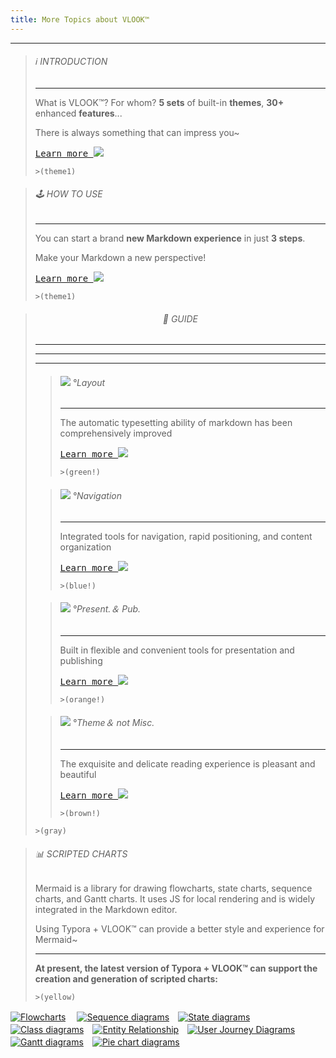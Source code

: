 ```yaml
---
title: More Topics about VLOOK™
---
```




---

> ###### ℹ️ INTRODUCTION
>
> ---
>
> What is VLOOK™? For whom? **5 sets** of built-in **themes**, **30+** enhanced **features**...
>
> There is always something that can impress you~
>
> [<kbd>Learn more ![](https://cdn.jsdelivr.net/gh/MadMaxChow/VLOOKres/pic/icon-forward.svg?mode=icon&fill=text)</kbd>](index-en.html)
>
> `>(theme1)`

> ###### 🕹 HOW TO USE
>
> ---
>
> You can start a brand **new Markdown experience** in just **3 steps**.
>
> Make your Markdown a new perspective!
>
> [<kbd>Learn more ![](https://cdn.jsdelivr.net/gh/MadMaxChow/VLOOKres/pic/icon-forward.svg?mode=icon&fill=text)</kbd>](index-en.html#how-to-use)
>
> `>(theme1)`

> ###### <center>🎯 GUIDE</center>
>
> ---
>
> ---
>
> ---
>
> > ###### ![](https://cdn.jsdelivr.net/gh/MadMaxChow/VLOOKres/pic/qico-types-light.svg?mode=icon&fill=text) °Layout
> >
> > ---
> >
> > The automatic typesetting ability of markdown has been comprehensively improved
> >
> > [<kbd>Learn more ![](https://cdn.jsdelivr.net/gh/MadMaxChow/VLOOKres/pic/icon-forward.svg?mode=icon&fill=text)</kbd>](guide.html#快速入坑°文档排版)
> >
> > `>(green!)`
>
> >
> > ###### ![](https://cdn.jsdelivr.net/gh/MadMaxChow/VLOOKres/pic/qico-nav-light.svg?mode=icon&fill=text) °Navigation
> > 
> > ---
> >
> > Integrated tools for navigation, rapid positioning, and content organization
> >
> > [<kbd>Learn more ![](https://cdn.jsdelivr.net/gh/MadMaxChow/VLOOKres/pic/icon-forward.svg?mode=icon&fill=text)</kbd>](guide.html#快速入坑°内容导航)
> >
> > `>(blue!)`
>
> > ###### ![](https://cdn.jsdelivr.net/gh/MadMaxChow/VLOOKres/pic/qico-pres-light.svg?mode=icon&fill=text) °Present.＆ Pub.
> > 
> > ---
> >
> > Built in flexible and convenient tools for presentation and publishing
> >
> > [<kbd>Learn more ![](https://cdn.jsdelivr.net/gh/MadMaxChow/VLOOKres/pic/icon-forward.svg?mode=icon&fill=text)</kbd>](guide.html#快速入坑°演示与出版辅助)
> >
> > `>(orange!)`
>
> > ###### ![](https://cdn.jsdelivr.net/gh/MadMaxChow/VLOOKres/pic/qico-theme-light.svg?mode=icon&fill=text) °Theme＆ not Misc.
> > 
> > ---
> >
> > The exquisite and delicate reading experience is pleasant and beautiful
> >
> > [<kbd>Learn more ![](https://cdn.jsdelivr.net/gh/MadMaxChow/VLOOKres/pic/icon-forward.svg?mode=icon&fill=text)</kbd>](guide.html#快速入坑°主题与不杂项)
> >
> > `>(brown!)`
>
> `>(gray)`



> ###### 📊 SCRIPTED CHARTS
>
> Mermaid is a library for drawing flowcharts, state charts, sequence charts, and Gantt charts. It uses JS for local rendering and is widely integrated in the Markdown editor.
>
> Using Typora + VLOOK™ can provide a better style and experience for Mermaid~
>
> ------
>
> **At present, the latest version of Typora + VLOOK™ can support the creation and generation of scripted charts:**
>
> `>(yellow)`

[![Flowcharts](https://cdn.jsdelivr.net/gh/MadMaxChow/VLOOKres/pic/dg-flowcharts.png?mode=frame&inline=true&srcset=@2x&darksrc=invert)](chart.html#流程图)　 [![Sequence diagrams](https://cdn.jsdelivr.net/gh/MadMaxChow/VLOOKres/pic/dg-seq.png?mode=frame&inline=true&srcset=@2x&darksrc=invert)](chart.html#顺序图)　[![State diagrams](https://cdn.jsdelivr.net/gh/MadMaxChow/VLOOKres/pic/dg-state.png?mode=frame&inline=true&srcset=@2x&darksrc=invert)](chart.html#状态图)　[![Class diagrams](https://cdn.jsdelivr.net/gh/MadMaxChow/VLOOKres/pic/dg-class.png?mode=frame&inline=true&srcset=@2x&darksrc=invert)](chart.html#类图)　[![Entity Relationship](https://cdn.jsdelivr.net/gh/MadMaxChow/VLOOKres/pic/dg-er.png?mode=frame&inline=true&srcset=@2x&darksrc=invert)](chart.html#实体关系图)　[![User Journey Diagrams](https://cdn.jsdelivr.net/gh/MadMaxChow/VLOOKres/pic/dg-uj.png?mode=frame&inline=true&srcset=@2x&darksrc=invert)](chart.html#客户旅程地图)　[![Gantt diagrams](https://cdn.jsdelivr.net/gh/MadMaxChow/VLOOKres/pic/dg-gantt.png?mode=frame&inline=true&srcset=@2x&darksrc=invert)](chart.html#甘特图)　[![Pie chart diagrams](https://cdn.jsdelivr.net/gh/MadMaxChow/VLOOKres/pic/dg-pie.png?mode=frame&inline=true&srcset=@2x&darksrc=invert)](chart.html#饼图)
